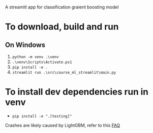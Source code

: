 A streamlit app for classification graient boosting model

# To download, build and run 
## On Windows
1. `python -m venv .\venv`
2. `.\venv\Scripts\Activate.ps1`
3. `pip install -e .`
4. `streamlit run .\src\course_ml_streamlit\main.py`

# To install dev dependencies run in venv 
- `pip install -e ".[testing]"`

Crashes are likely caused by LightGBM, refer to this [FAQ](https://lightgbm.readthedocs.io/en/latest/FAQ.html#i-encounter-segmentation-faults-segfaults-randomly-after-installing-lightgbm-from-pypi-using-pip-install-lightgbm)
